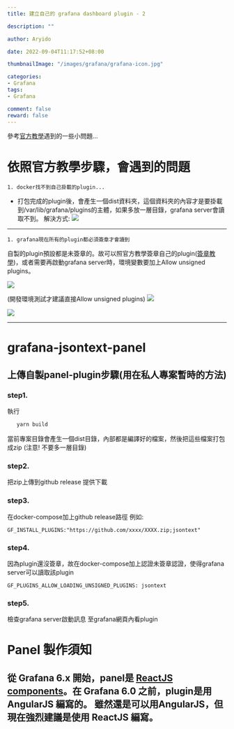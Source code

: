 ```yaml
---
title: 建立自己的 grafana dashboard plugin - 2

description: ""

author: Aryido

date: 2022-09-04T11:17:52+08:00

thumbnailImage: "/images/grafana/grafana-icon.jpg"

categories:
- Grafana
tags:
- Grafana

comment: false
reward: false
---
```


參考[官方教學](https://grafana.com/tutorials/build-a-panel-plugin/)遇到的一些小問題...

<!--more-->

# 依照官方教學步驟，會遇到的問題

    1. docker找不到自己掛載的plugin...

- 打包完成的plugin後，會產生一個dist資料夾，這個資料夾的內容才是要掛載到/var/lib/grafana/plugins的主體，如果多放一層目錄，grafana server會讀取不到。
解決方式:
    ![](https://i.imgur.com/5KtvIq1.png)

---
    1. grafana現在所有的plugin都必須簽章才會讀到

自製的plugin預設都是未簽章的。故可以照官方教學簽章自己的plugin([簽章教學](https://grafana.com/docs/grafana/latest/developers/plugins/sign-a-plugin/))，或者需要再啟動grafana server時，環境變數要加上Allow unsigned plugins。

![](https://i.imgur.com/YhSMCtv.png)

(開發環境測試才建議直接Allow unsigned plugins)
![](https://i.imgur.com/OctrLLF.png)

![](https://i.imgur.com/t34XzPh.png)

---

# grafana-jsontext-panel

## 上傳自製panel-plugin步驟(用在私人專案暫時的方法)

### step1.
執行
```bash
   yarn build
```
當前專案目錄會產生一個dist目錄，內部都是編譯好的檔案，然後把這些檔案打包成zip
(注意! 不要多一層目錄)

### step2.
把zip上傳到github release 提供下載

### step3.
在docker-compose加上github release路徑
例如:
```
GF_INSTALL_PLUGINS:"https://github.com/xxxx/XXXX.zip;jsontext"
```

### step4.
因為plugin還沒簽章，故在docker-compose加上認證未簽章認證，使得grafana server可以讀取該plugin
```
GF_PLUGINS_ALLOW_LOADING_UNSIGNED_PLUGINS: jsontext
```

### step5.
檢查grafana server啟動訊息
至grafana網頁內看plugin

# Panel 製作須知

從 Grafana 6.x 開始，panel是 [ReactJS components](https://reactjs.org/docs/components-and-props.html)。在 Grafana 6.0 之前，plugin是用 AngularJS 編寫的。 雖然還是可以用AngularJS，但現在強烈建議是使用 ReactJS 編寫。
---